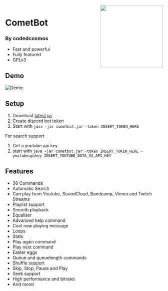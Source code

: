<img align="right" src="https://raw.githubusercontent.com/codedcosmos/CometBot/master/logo/logo.png" height="200" width="200">

# CometBot
### By codedcosmos

* Fast and powerful
* Fully featured
* GPLv3

## Demo
![Demo:](resources/demo.gif)

## Setup
1) Download [latest jar](https://github.com/codedcosmos/CometBot/releases)
2) Create discord bot token
3) Start with `java -jar cometbot.jar -token INSERT_TOKEN_HERE`

For search support
1) Get a youtube api key
2) start with `java -jar cometbot.jar -token INSERT_TOKEN_HERE -youtubeapikey INSERT_YOUTUBE_DATA_V3_API_KEY`


## Features
* 36 Commands
* Automatic Search
* Can play from Youtube, SoundCloud, Bandcamp, Vimeo and Twitch Streams
* Playlist support
* Smooth playback
* Equaliser
* Advanced help command
* Cool now playing message
* Loops
* Stats
* Play again command
* Play next command
* Easter eggs
* Queue and queuelength commands
* Shuffle support
* Skip, Stop, Pause and Play
* Seek support
* High performance and bitrate\
* And more!

